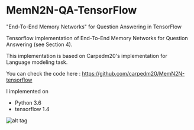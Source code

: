 # MemN2N-QA-TensorFlow
"End-To-End Memory Networks" for Question Answering in TensorFlow

Tensorflow implementation of End-To-End Memory Networks for Question Answering (see Section 4). 

This implementation is based on Carpedm20's implementation for Language modeling task.

You can check the code here : https://github.com/carpedm20/MemN2N-tensorflow

I implemented on 
- Python 3.6
- tensorflow 1.4

![alt tag](http://i.imgur.com/nv89JLc.png)
